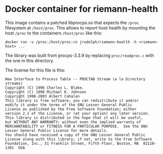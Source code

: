 # Docker container for riemann-health

This image contains a patched libprocps.so that expects the `/proc` filesystem at `/host/proc`. This
allows to report host health by mounting the host `/proc` to the containers `/host/proc` like this:

```
docker run -v /proc:/host/proc:ro jrudolph/riemann-health -h <riemann-host> ...
```

The library was built from procps-3.3.9 by replacing `proc/readproc.c` with the one in this directory.

The license for this file is this:

```
New Interface to Process Table -- PROCTAB Stream (a la Directory streams)
Copyright (C) 1996 Charles L. Blake.
Copyright (C) 1998 Michael K. Johnson
Copyright 1998-2003 Albert Cahalan
This library is free software; you can redistribute it and/or
modify it under the terms of the GNU Lesser General Public
License as published by the Free Software Foundation; either
version 2.1 of the License, or (at your option) any later version.
This library is distributed in the hope that it will be useful,
but WITHOUT ANY WARRANTY; without even the implied warranty of
MERCHANTABILITY or FITNESS FOR A PARTICULAR PURPOSE.  See the GNU
Lesser General Public License for more details.
You should have received a copy of the GNU Lesser General Public
License along with this library; if not, write to the Free Software
Foundation, Inc., 51 Franklin Street, Fifth Floor, Boston, MA  02110-1301  USA
```